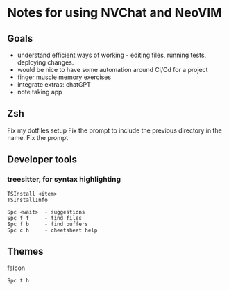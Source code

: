 # Notes for using NVChat and NeoVIM

## Goals

* understand efficient ways of working - editing files, running tests, deploying changes.
* would be nice to have some automation around Ci/Cd for a project
* finger muscle memory exercises
* integrate extras: chatGPT
* note taking app

## Zsh

Fix my dotfiles setup
Fix the prompt to include the previous directory in the name.
Fix the prompt

## Developer tools


### treesitter, for syntax highlighting

```
TSInstall <item>
TSInstallInfo
```

```
Spc <wait>  - suggestions
Spc f f     - find files
Spc f b     - find buffers
Spc c h     - cheetsheet help
```

## Themes

falcon 

```
Spc t h
```
